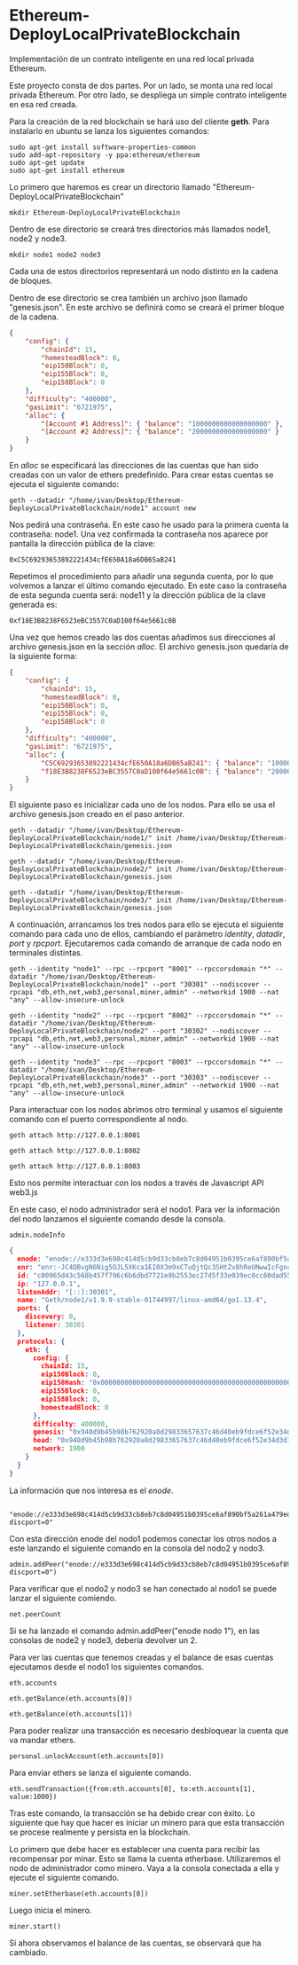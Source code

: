 # Ethereum-DeployLocalPrivateBlockchain

Implementación de un contrato inteligente en una red local privada Ethereum.

Este proyecto consta de dos partes. Por un lado, se monta una red local privada Ethereum. Por otro lado, se despliega un simple contrato inteligente en esa red creada.

Para la creación de la red blockchain se hará uso del cliente **geth**. Para instalarlo en ubuntu se lanza los siguientes comandos:
```
sudo apt-get install software-properties-common
sudo add-apt-repository -y ppa:ethereum/ethereum
sudo apt-get update
sudo apt-get install ethereum
```

Lo primero que haremos es crear un directorio llamado "Ethereum-DeployLocalPrivateBlockchain"

```
mkdir Ethereum-DeployLocalPrivateBlockchain
```

Dentro de ese directorio se creará tres directorios más llamados node1, node2 y node3.

```
mkdir node1 node2 node3
```

Cada una de estos directorios representará un nodo distinto en la cadena de bloques.


Dentro de ese directorio se crea también un archivo json llamado "genesis.json". En este archivo se definirá como se creará el primer bloque de la cadena.

```json
{
    "config": {
        "chainId": 15,
        "homesteadBlock": 0,
        "eip150Block": 0,
        "eip155Block": 0,
        "eip158Block": 0
    },
    "difficulty": "400000",
    "gasLimit": "6721975",
    "alloc": {
        "[Account #1 Address]": { "balance": "1000000000000000000" },
        "[Account #2 Address]": { "balance": "2000000000000000000" }
    }
}
```

En *alloc* se especificará las direcciones de las cuentas que han sido creadas con un valor de ethers predefinido. Para crear estas cuentas se ejecuta el siguiente comando:

```
geth --datadir "/home/ivan/Desktop/Ethereum-DeployLocalPrivateBlockchain/node1" account new
```

Nos pedirá una contraseña. En este caso he usado para la primera cuenta la contraseña: node1. Una vez confirmada la contraseña nos aparece por pantalla la dirección pública de la clave:
```
0xC5C69293653892221434cfE650A18a6DB65aB241
```
Repetimos el procedimiento para añadir una segunda cuenta, por lo que volvemos a lanzar el último comando ejecutado. En este caso la contraseña de esta segunda cuenta será: node11 y la dirección pública de la clave generada es:
```
0xf18E3B8238F6523eBC3557C0aD100f64e5661c0B
```

Una vez que hemos creado las dos cuentas añadimos sus direcciones al archivo genesis.json en la sección *alloc*. El archivo genesis.json quedaría de la siguiente forma:
```json
{
    "config": {
        "chainId": 15,
        "homesteadBlock": 0,
        "eip150Block": 0,
        "eip155Block": 0,
        "eip158Block": 0
    },
    "difficulty": "400000",
    "gasLimit": "6721975",
    "alloc": {
        "C5C69293653892221434cfE650A18a6DB65aB241": { "balance": "1000000000000000000" },
        "f18E3B8238F6523eBC3557C0aD100f64e5661c0B": { "balance": "2000000000000000000" }
    }
}
```

El siguiente paso es inicializar cada uno de los nodos. Para ello se usa el archivo genesis.json creado en el paso anterior.

```
geth --datadir "/home/ivan/Desktop/Ethereum-DeployLocalPrivateBlockchain/node1/" init /home/ivan/Desktop/Ethereum-DeployLocalPrivateBlockchain/genesis.json

geth --datadir "/home/ivan/Desktop/Ethereum-DeployLocalPrivateBlockchain/node2/" init /home/ivan/Desktop/Ethereum-DeployLocalPrivateBlockchain/genesis.json

geth --datadir "/home/ivan/Desktop/Ethereum-DeployLocalPrivateBlockchain/node3/" init /home/ivan/Desktop/Ethereum-DeployLocalPrivateBlockchain/genesis.json
```

A continuación, arrancamos los tres nodos para ello se ejecuta el siguiente comando para cada uno de ellos, cambiando el parámetro *identity*, *datadir*, *port* y *rpcport*. Ejecutaremos cada comando de arranque de cada nodo en terminales distintas.

```
geth --identity "node1" --rpc --rpcport "8001" --rpccorsdomain "*" --datadir "/home/ivan/Desktop/Ethereum-DeployLocalPrivateBlockchain/node1" --port "30301" --nodiscover --rpcapi "db,eth,net,web3,personal,miner,admin" --networkid 1900 --nat "any" --allow-insecure-unlock

geth --identity "node2" --rpc --rpcport "8002" --rpccorsdomain "*" --datadir "/home/ivan/Desktop/Ethereum-DeployLocalPrivateBlockchain/node2" --port "30302" --nodiscover --rpcapi "db,eth,net,web3,personal,miner,admin" --networkid 1900 --nat "any" --allow-insecure-unlock

geth --identity "node3" --rpc --rpcport "8003" --rpccorsdomain "*" --datadir "/home/ivan/Desktop/Ethereum-DeployLocalPrivateBlockchain/node3" --port "30303" --nodiscover --rpcapi "db,eth,net,web3,personal,miner,admin" --networkid 1900 --nat "any" --allow-insecure-unlock
```

Para interactuar con los nodos abrimos otro terminal y usamos el siguiente comando con el puerto correspondiente al nodo.

```
geth attach http://127.0.0.1:8001

geth attach http://127.0.0.1:8002

geth attach http://127.0.0.1:8003
```

Esto nos permite interactuar con los nodos a través de Javascript API web3.js

En este caso, el nodo administrador será el nodo1. Para ver la información del nodo lanzamos el siguiente comando desde la consola.

```
admin.nodeInfo
```
```json
{
  enode: "enode://e333d3e698c414d5cb9d33cb8eb7c8d04951b0395ce6af890bf5a261a479ed66e9a4afed13ccb4a7164424aa9db7ba2b43bdd42ed3a1cbe9af56f53bab515d34@127.0.0.1:30301?discport=0",
  enr: "enr:-JC4QBvgN6Nig5OJL5XKca1EI0X3m9xCTuQjtQc35HtZv8hReUNwwIcFgnchhTy7z-jsjLnc_tUzBZdAlgAyxTlIdhcBg2V0aMfGhMhYYEmAgmlkgnY0gmlwhH8AAAGJc2VjcDI1NmsxoQLjM9PmmMQU1cudM8uOt8jQSVGwOVzmr4kL9aJhpHntZoN0Y3CCdl0",
  id: "c00965d43c568b457f796c6b6dbd7721e9b2553ec27d5f33e039ec0cc60dad55",
  ip: "127.0.0.1",
  listenAddr: "[::]:30301",
  name: "Geth/node1/v1.9.9-stable-01744997/linux-amd64/go1.13.4",
  ports: {
    discovery: 0,
    listener: 30301
  },
  protocols: {
    eth: {
      config: {
        chainId: 15,
        eip150Block: 0,
        eip150Hash: "0x0000000000000000000000000000000000000000000000000000000000000000",
        eip155Block: 0,
        eip158Block: 0,
        homesteadBlock: 0
      },
      difficulty: 400000,
      genesis: "0x948d9b45b98b762920a8d29833657637c46d40eb9fdce6f52e34d3d1a0207cca",
      head: "0x948d9b45b98b762920a8d29833657637c46d40eb9fdce6f52e34d3d1a0207cca",
      network: 1900
    }
  }
}
```
La información que nos interesa es el *enode*.

```
 "enode://e333d3e698c414d5cb9d33cb8eb7c8d04951b0395ce6af890bf5a261a479ed66e9a4afed13ccb4a7164424aa9db7ba2b43bdd42ed3a1cbe9af56f53bab515d34@127.0.0.1:30301?discport=0"
```

Con esta dirección enode del nodo1 podemos conectar los otros nodos a este lanzando el siguiente comando en la consola del nodo2 y nodo3.

```
admin.addPeer("enode://e333d3e698c414d5cb9d33cb8eb7c8d04951b0395ce6af890bf5a261a479ed66e9a4afed13ccb4a7164424aa9db7ba2b43bdd42ed3a1cbe9af56f53bab515d34@127.0.0.1:30301?discport=0")
```

Para verificar que el nodo2 y nodo3 se han conectado al nodo1 se puede lanzar el siguiente comiendo.
```
net.peerCount
```

Si se ha lanzado el comando admin.addPeer("enode nodo 1"), en las consolas de node2 y node3, debería devolver un 2.

Para ver las cuentas que tenemos creadas y el balance de esas cuentas ejecutamos desde el nodo1 los siguientes comandos.

```
eth.accounts

eth.getBalance(eth.accounts[0])

eth.getBalance(eth.accounts[1])
```

Para poder realizar una transacción es necesario desbloquear la cuenta que va mandar ethers.

```
personal.unlockAccount(eth.accounts[0])
```

Para enviar ethers se lanza el siguiente comando.

```
eth.sendTransaction({from:eth.accounts[0], to:eth.accounts[1], value:1000})
```

Tras este comando, la transacción se ha debido crear con éxito. Lo siguiente que hay que hacer es iniciar un minero para que esta transacción se procese realmente y persista en la blockchain.

Lo primero que debe hacer es establecer una cuenta para recibir las recompensar por minar. Esto se llama la cuenta etherbase. Utilizaremos el nodo de administrador como minero. Vaya a la consola conectada a ella y ejecute el siguiente comando.

```
miner.setEtherbase(eth.accounts[0])
```


Luego inicia el minero.

```
miner.start()
```

Si ahora observamos el balance de las cuentas, se observará que ha cambiado.
